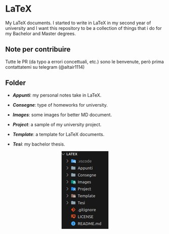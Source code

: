 # LaTeX

My LaTeX documents. I started to write in LaTeX in my second year of university and I want this repository to be a collection of things that i do for my Bachelor and Master degrees.


## Note per contribuire

Tutte le PR (da typo a errori concettuali, etc.) sono le benvenute, però prima contattatemi su telegram (@altair1114)


## Folder

+ ***Appunti***: my personal notes take in LaTeX.

+ ***Consegne***: type of homeworks for university.

+ ***Images***: some images for better MD document.

+ ***Project***: a sample of my university project.

+ ***Template***: a template for LaTeX documents.

+ ***Tesi***: my bachelor thesis.

<!-- markdownlint-disable MD033 -->
<div align="center">
  <img src="Images/Repo%20struct.png" alt="Repo struct">
</p>
<!-- markdownlint-enable MD033 -->
